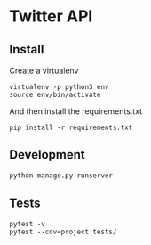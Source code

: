 # Twitter API

## Install
Create a virtualenv
```shell
virtualenv -p python3 env
source env/bin/activate
```

And then install the requirements.txt
```shell
pip install -r requirements.txt
```

## Development

```bash
python manage.py runserver
```

## Tests
```
pytest -v
pytest --cov=project tests/
```

